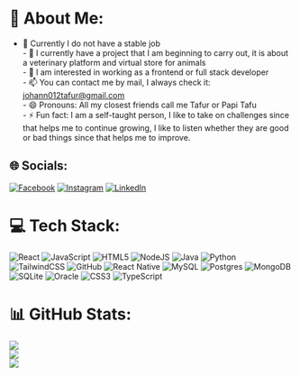 # 💫 About Me:
- 🔭 Currently I do not have a stable job<br>- 🌱 I currently have a project that I am beginning to carry out, it is about a veterinary platform and virtual store for animals<br>- 👯 I am interested in working as a frontend or full stack developer<br>- 📫 You can contact me by mail, I always check it: johann012tafur@gmail.com<br>- 😄 Pronouns: All my closest friends call me Tafur or Papi Tafu<br>- ⚡ Fun fact: I am a self-taught person, I like to take on challenges since that helps me to continue growing, I like to listen whether they are good or bad things since that helps me to improve.


## 🌐 Socials:
[![Facebook](https://img.shields.io/badge/Facebook-%231877F2.svg?logo=Facebook&logoColor=white)](https://facebook.com/electro21box) [![Instagram](https://img.shields.io/badge/Instagram-%23E4405F.svg?logo=Instagram&logoColor=white)](https://instagram.com/heyy.tafu) [![LinkedIn](https://img.shields.io/badge/LinkedIn-%230077B5.svg?logo=linkedin&logoColor=white)](https://linkedin.com/in/johann-stiven-tafur-8b029a284) 

# 💻 Tech Stack:
![React](https://img.shields.io/badge/react-%2320232a.svg?style=for-the-badge&logo=react&logoColor=%2361DAFB) ![JavaScript](https://img.shields.io/badge/javascript-%23323330.svg?style=for-the-badge&logo=javascript&logoColor=%23F7DF1E) ![HTML5](https://img.shields.io/badge/html5-%23E34F26.svg?style=for-the-badge&logo=html5&logoColor=white) ![NodeJS](https://img.shields.io/badge/node.js-6DA55F?style=for-the-badge&logo=node.js&logoColor=white) ![Java](https://img.shields.io/badge/java-%23ED8B00.svg?style=for-the-badge&logo=java&logoColor=white) ![Python](https://img.shields.io/badge/python-3670A0?style=for-the-badge&logo=python&logoColor=ffdd54) ![TailwindCSS](https://img.shields.io/badge/tailwindcss-%2338B2AC.svg?style=for-the-badge&logo=tailwind-css&logoColor=white) ![GitHub](https://img.shields.io/badge/GitHub-%23121011.svg?style=for-the-badge&logo=github&logoColor=white) ![React Native](https://img.shields.io/badge/react_native-%2320232a.svg?style=for-the-badge&logo=react&logoColor=%2361DAFB) ![MySQL](https://img.shields.io/badge/mysql-%2300f.svg?style=for-the-badge&logo=mysql&logoColor=white) ![Postgres](https://img.shields.io/badge/postgres-%23316192.svg?style=for-the-badge&logo=postgresql&logoColor=white) ![MongoDB](https://img.shields.io/badge/MongoDB-%234ea94b.svg?style=for-the-badge&logo=mongodb&logoColor=white) ![SQLite](https://img.shields.io/badge/sqlite-%2307405e.svg?style=for-the-badge&logo=sqlite&logoColor=white) ![Oracle](https://img.shields.io/badge/Oracle-F80000?style=for-the-badge&logo=oracle&logoColor=white) ![CSS3](https://img.shields.io/badge/css3-%231572B6.svg?style=for-the-badge&logo=css3&logoColor=white) ![TypeScript](https://img.shields.io/badge/typescript-%23007ACC.svg?style=for-the-badge&logo=typescript&logoColor=white)
# 📊 GitHub Stats:
![](https://github-readme-stats.vercel.app/api?username=johanntafur&theme=dark&hide_border=true&include_all_commits=true&count_private=false)<br/>
![](https://github-readme-streak-stats.herokuapp.com/?user=johanntafur&theme=dark&hide_border=true)<br/>
![](https://github-readme-stats.vercel.app/api/top-langs/?username=johanntafur&theme=dark&hide_border=true&include_all_commits=true&count_private=false&layout=compact)

<!-- Proudly created with GPRM ( https://gprm.itsvg.in ) -->
